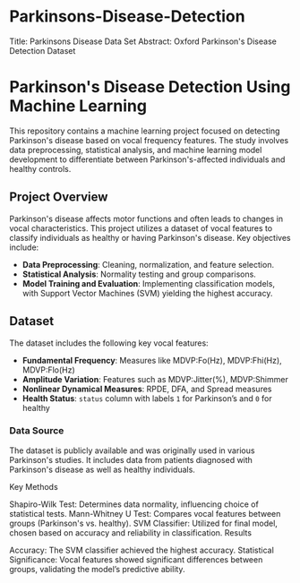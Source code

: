 # Parkinsons-Disease-Detection
Title: Parkinsons Disease Data Set
Abstract: Oxford Parkinson's Disease Detection Dataset

# Parkinson's Disease Detection Using Machine Learning

This repository contains a machine learning project focused on detecting Parkinson's disease based on vocal frequency features. The study involves data preprocessing, statistical analysis, and machine learning model development to differentiate between Parkinson's-affected individuals and healthy controls.

## Project Overview

Parkinson's disease affects motor functions and often leads to changes in vocal characteristics. This project utilizes a dataset of vocal features to classify individuals as healthy or having Parkinson's disease. Key objectives include:
- **Data Preprocessing**: Cleaning, normalization, and feature selection.
- **Statistical Analysis**: Normality testing and group comparisons.
- **Model Training and Evaluation**: Implementing classification models, with Support Vector Machines (SVM) yielding the highest accuracy.

## Dataset

The dataset includes the following key vocal features:
- **Fundamental Frequency**: Measures like MDVP:Fo(Hz), MDVP:Fhi(Hz), MDVP:Flo(Hz)
- **Amplitude Variation**: Features such as MDVP:Jitter(%), MDVP:Shimmer
- **Nonlinear Dynamical Measures**: RPDE, DFA, and Spread measures
- **Health Status**: `status` column with labels `1` for Parkinson’s and `0` for healthy

### Data Source

The dataset is publicly available and was originally used in various Parkinson's studies. It includes data from patients diagnosed with Parkinson's disease as well as healthy individuals.

Key Methods

Shapiro-Wilk Test: Determines data normality, influencing choice of statistical tests.
Mann-Whitney U Test: Compares vocal features between groups (Parkinson's vs. healthy).
SVM Classifier: Utilized for final model, chosen based on accuracy and reliability in classification.
Results

Accuracy: The SVM classifier achieved the highest accuracy.
Statistical Significance: Vocal features showed significant differences between groups, validating the model’s predictive ability.

